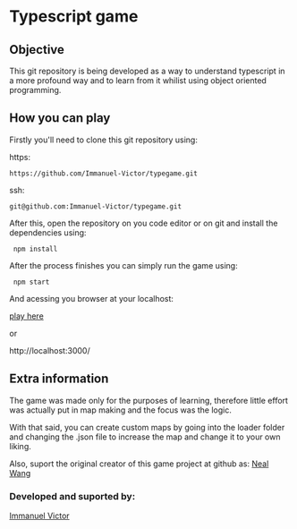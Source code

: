 # Typescript game

## Objective

This git repository is being developed as a way to understand typescript in a more profound way and to learn from it whilist using object oriented programming.

## How you can play

Firstly you'll need to clone this git repository using:

 https:
```
https://github.com/Immanuel-Victor/typegame.git
```
 ssh:
``` 
git@github.com:Immanuel-Victor/typegame.git
```

After this, open the repository on you code editor or on git and install the dependencies using:

```
 npm install
```

After the process finishes you can simply run the game using:

```
 npm start
```

And acessing you browser at your localhost:

[play here](localhost:3000)

or

http://localhost:3000/

## Extra information

The game was made only for the purposes of learning, therefore little effort was actually put in map making and the focus was the logic. 

With that said, you can create custom maps by going into the loader folder and changing the .json file to increase the map and change it to your own liking.


Also, suport the original creator of this game project at github as:
[Neal Wang](https://github.com/mathletedev)

### Developed and suported by:

[Immanuel Victor](https://github.com/Immanuel-Victor)
